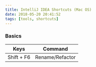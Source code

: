 ```yaml
---
title: IntelliJ IDEA Shortcuts (Mac OS)
date: 2018-05-20 20:41:52
tags: [tools, shortcuts]
---
```


### Basics

|   Keys   |    Command   |
|----------|:-------------:|
| Shift + F6 | Rename/Refactor |
